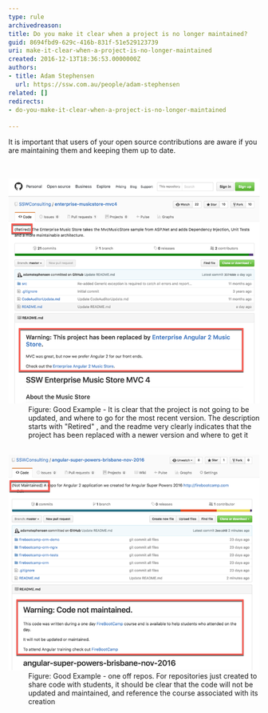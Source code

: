 ```yaml
---
type: rule
archivedreason: 
title: Do you make it clear when a project is no longer maintained?
guid: 8694fbd9-629c-416b-831f-51e529123739
uri: make-it-clear-when-a-project-is-no-longer-maintained
created: 2016-12-13T18:36:53.0000000Z
authors:
- title: Adam Stephensen
  url: https://ssw.com.au/people/adam-stephensen
related: []
redirects:
- do-you-make-it-clear-when-a-project-is-no-longer-maintained

---
```



It is important that users of your open source contributions are aware if you are maintaining them and keeping them up to date.​<br>
<br><excerpt class='endintro'></excerpt><br>
<dl class="goodImage"><dt> <img src="open-source-retired.png" alt="open-source-retired.png" /> </dt><dd>Figure: Good Example - It is clear that the project is not going to be updated, and where to go for the most recent version. The description starts with "Retired" , and the readme very clearly indicates that the project has been replaced with a newer version and where to get it <br><br></dd></dl><dl class="goodImage"><dt> <img src="open-source-retired-2.png" alt="open-source-retired-2.png" /> <br>
   </dt><dd>Figure: Good Example - one off repos. For repositories just created to share code with students, it should be clear that the code will not be updated and maintained, and reference the course associated with its creation</dd></dl> <br>


